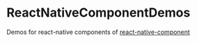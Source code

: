 # ReactNativeComponentDemos
Demos for react-native components of [react-native-component][1]

[1]: https://github.com/react-native-component

